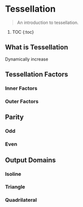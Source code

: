 # Tessellation
> An introduction to tessellation.

1. TOC
{:toc}

## What is Tessellation

Dynamically increase 

## Tessellation Factors

### Inner Factors


### Outer Factors



## Parity

### Odd


### Even


## Output Domains


### Isoline


### Triangle


### Quadrilateral


![]()

